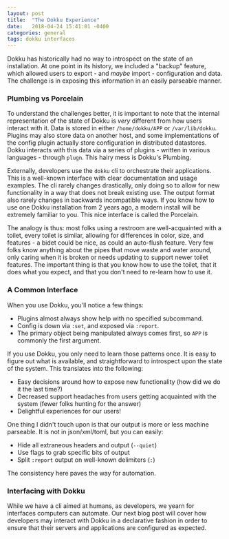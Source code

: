 ```yaml
---
layout: post
title:  "The Dokku Experience"
date:   2018-04-24 15:41:01 -0400
categories: general
tags: dokku interfaces
---
```


Dokku has historically had no way to introspect on the state of an installation. At one point in its history, we included a "backup" feature, which allowed users to export - and _maybe_ import - configuration and data. The challenge is in exposing this information in an easily parseable manner.


### Plumbing vs Porcelain

To understand the challenges better, it is important to note that the internal representation of the state of Dokku is _very_ different from how users interact with it. Data is stored in either `/home/dokku/APP` or `/var/lib/dokku`. Plugins may also store data on another host, and some implementations of the config plugin actually store configuration in distributed datastores. Dokku interacts with this data via a series of plugins - written in various languages - through `plugn`. This hairy mess is Dokku's Plumbing.

Externally, developers use the `dokku` cli to orchestrate their applications. This is a well-known interface with clear documentation and usage examples. The cli rarely changes drastically, only doing so to allow for new functionality in a way that does not break existing use. The output format also rarely changes in backwards incompatible ways. If you know how to use one Dokku installation from 2 years ago, a modern install will be extremely familiar to you. This nice interface is called the Porcelain.

The analogy is thus: most folks using a restroom are well-acquainted with a toilet, every toilet is similar, allowing for differences in color, size, and features - a bidet could be nice, as could an auto-flush feature. Very few folks know anything about the pipes that move waste and water around, only caring when it is broken or needs updating to support newer toilet features. The important thing is that you know how to use the toilet, that it does what you expect, and that you don't need to re-learn how to use it.

### A Common Interface

When you use Dokku, you'll notice a few things:

- Plugins almost always show help with no specified subcommand.
- Config is down via `:set`, and exposed via `:report`.
- The primary object being manipulated always comes first, so `APP` is commonly the first argument.

If you use Dokku, you only need to learn those patterns once. It is easy to figure out what is available, and straightforward to introspect upon the state of the system. This translates into the following:

- Easy decisions around how to expose new functionality (how did we do it the last time?)
- Decreased support headaches from users getting acquainted with the system (fewer folks hunting for the answer)
- Delightful experiences for our users!

One thing I didn't touch upon is that our output is more or less machine parseable. It is not in json/xml/toml, but you can easily:

- Hide all extraneous headers and output (`--quiet`)
- Use flags to grab specific bits of output
- Split `:report` output on well-known delimiters (`:`)

The consistency here paves the way for automation.

### Interfacing with Dokku

While we have a cli aimed at humans, as developers, we yearn for interfaces computers can automate. Our next blog post will cover how developers may interact with Dokku in a declarative fashion in order to ensure that their servers and applications are configured as expected.
